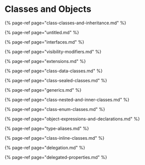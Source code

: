 # Classes and Objects

{% page-ref page="class-classes-and-inheritance.md" %}

{% page-ref page="untitled.md" %}

{% page-ref page="interfaces.md" %}

{% page-ref page="visibility-modifiers.md" %}

{% page-ref page="extensions.md" %}

{% page-ref page="class-data-classes.md" %}

{% page-ref page="class-sealed-classes.md" %}

{% page-ref page="generics.md" %}

{% page-ref page="class-nested-and-inner-classes.md" %}

{% page-ref page="class-enum-classes.md" %}

{% page-ref page="object-expressions-and-declarations.md" %}

{% page-ref page="type-aliases.md" %}

{% page-ref page="class-inline-classes.md" %}

{% page-ref page="delegation.md" %}

{% page-ref page="delegated-properties.md" %}



